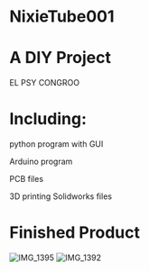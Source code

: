 # NixieTube001
# A DIY Project

EL PSY CONGROO

# Including:

python program with GUI

Arduino program

PCB files

3D printing Solidworks files

# Finished Product

![IMG_1395](https://github.com/Thomas-hub-official/NixieTube001/assets/57830705/c0a12ade-07e9-4bc2-a38c-04f8d727fa5c)
![IMG_1392](https://github.com/Thomas-hub-official/NixieTube001/assets/57830705/348fa463-bc27-4398-a629-665b65f91449)

